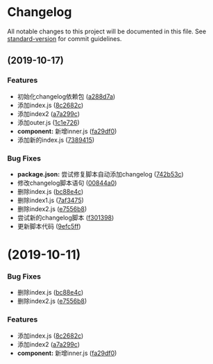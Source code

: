 # Changelog

All notable changes to this project will be documented in this file. See [standard-version](https://github.com/conventional-changelog/standard-version) for commit guidelines.

##  (2019-10-17)


### Features

* 初始化changelog依赖包 ([a288d7a](https://github.com/sdhr27/changelogTest/commit/a288d7a0b47cdbbb8fcca34984561a1deca01fe7))
* 添加index.js ([8c2682c](https://github.com/sdhr27/changelogTest/commit/8c2682c3b98470dbea8526948edcd324f6deaf28))
* 添加index2 ([a7a299c](https://github.com/sdhr27/changelogTest/commit/a7a299c76e5c07e977b71963ace21e6aebd67fec))
* 添加outer.js ([1c1e726](https://github.com/sdhr27/changelogTest/commit/1c1e726abb5622715268206de97aad72a59ea116))
* **component:** 新增inner.js ([fa29df0](https://github.com/sdhr27/changelogTest/commit/fa29df0c37089abf190e2bd0c6d3c03d6ee6d032))
* 添加新的index.js ([7389415](https://github.com/sdhr27/changelogTest/commit/738941516861fe5b4e0fa239e23adc800235e0be))


### Bug Fixes

* **package.json:** 尝试修复脚本自动添加changelog ([742b53c](https://github.com/sdhr27/changelogTest/commit/742b53ca794a151ecf5727ef6c88996952d60cdd))
* 修改changelog脚本语句 ([00844a0](https://github.com/sdhr27/changelogTest/commit/00844a00bd4f1ef30bc138d10885955f11c60ab4))
* 删除index.js ([bc88e4c](https://github.com/sdhr27/changelogTest/commit/bc88e4c487f0acba3c4f40dcb5ce49a70f9bdef0))
* 删除index1.js ([7af3475](https://github.com/sdhr27/changelogTest/commit/7af3475ca11e90f813f4a51b2ef614ec304fee05))
* 删除index2.js ([e7556b8](https://github.com/sdhr27/changelogTest/commit/e7556b85bab666dc1f2d5445297b834966eaa282))
* 尝试新的changelog脚本 ([f301398](https://github.com/sdhr27/changelogTest/commit/f3013986a371796b6c48d877194579c06d605add))
* 更新脚本代码 ([9efc5ff](https://github.com/sdhr27/changelogTest/commit/9efc5ff495f0af23d10cb9c40ed8492b73365f66))

#  (2019-10-11)


### Bug Fixes

* 删除index.js ([bc88e4c](https://github.com/sdhr27/changelogTest/commit/bc88e4c487f0acba3c4f40dcb5ce49a70f9bdef0))
* 删除index2.js ([e7556b8](https://github.com/sdhr27/changelogTest/commit/e7556b85bab666dc1f2d5445297b834966eaa282))


### Features

* 添加index.js ([8c2682c](https://github.com/sdhr27/changelogTest/commit/8c2682c3b98470dbea8526948edcd324f6deaf28))
* 添加index2 ([a7a299c](https://github.com/sdhr27/changelogTest/commit/a7a299c76e5c07e977b71963ace21e6aebd67fec))
* **component:** 新增inner.js ([fa29df0](https://github.com/sdhr27/changelogTest/commit/fa29df0c37089abf190e2bd0c6d3c03d6ee6d032))
